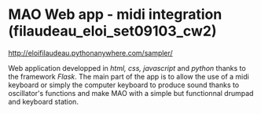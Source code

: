 # MAO Web app - midi integration (filaudeau_eloi_set09103_cw2)
http://eloifilaudeau.pythonanywhere.com/sampler/

Web application developped in *html, css, javascript* and *python* thanks to the framework *Flask*.
The main part of the app is to allow the use of a midi keyboard or simply the computer keyboard to produce sound thanks to oscillator's functions and make MAO with a simple but functionnal drumpad and keyboard station.
